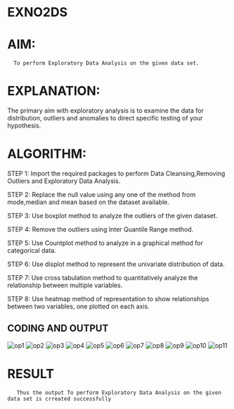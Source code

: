 # EXNO2DS
# AIM:
      To perform Exploratory Data Analysis on the given data set.
      
# EXPLANATION:
  The primary aim with exploratory analysis is to examine the data for distribution, outliers and anomalies to direct specific testing of your hypothesis.
  
# ALGORITHM:
STEP 1: Import the required packages to perform Data Cleansing,Removing Outliers and Exploratory Data Analysis.

STEP 2: Replace the null value using any one of the method from mode,median and mean based on the dataset available.

STEP 3: Use boxplot method to analyze the outliers of the given dataset.

STEP 4: Remove the outliers using Inter Quantile Range method.

STEP 5: Use Countplot method to analyze in a graphical method for categorical data.

STEP 6: Use displot method to represent the univariate distribution of data.

STEP 7: Use cross tabulation method to quantitatively analyze the relationship between multiple variables.

STEP 8: Use heatmap method of representation to show relationships between two variables, one plotted on each axis.

## CODING AND OUTPUT
 ![op1](image.png)
 ![op2](image-1.png)
 ![op3](image-2.png)
 ![op4](image-3.png)
 ![op5](image-4.png)
 ![op6](image-5.png)
 ![op7](image-6.png)
 ![op8](image-7.png)
 ![op9](image-8.png)
 ![op10](image-9.png)
 ![op11](image-10.png)
        


# RESULT
       Thus the output To perform Exploratory Data Analysis on the given data set is crreated successfully 
